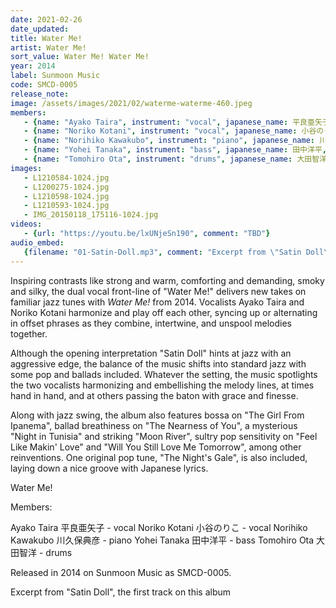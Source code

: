```yaml
---
date: 2021-02-26
date_updated: 
title: Water Me!
artist: Water Me!
sort_value: Water Me! Water Me!
year: 2014
label: Sunmoon Music
code: SMCD-0005
release_note: 
image: /assets/images/2021/02/waterme-waterme-460.jpeg
members:
   - {name: "Ayako Taira", instrument: "vocal", japanese_name: 平良亜矢子, url: "https://blog.goo.ne.jp/tairaayako"}
   - {name: "Noriko Kotani", instrument: "vocal", japanese_name: 小谷のりこ, url: "https://norikokotani.amebaownd.com"}
   - {name: "Norihiko Kawakubo", instrument: "piano", japanese_name: 川久保典彦, url: ""}
   - {name: "Yohei Tanaka", instrument: "bass", japanese_name: 田中洋平, url: ""}
   - {name: "Tomohiro Ota", instrument: "drums", japanese_name: 大田智洋, url: ""}
images: 
   - L1210584-1024.jpg
   - L1200275-1024.jpg
   - L1210598-1024.jpg
   - L1210593-1024.jpg
   - IMG_20150118_175116-1024.jpg
videos: 
   - {url: "https://youtu.be/lxUNjeSn190", comment: "TBD"}
audio_embed:
   {filename: "01-Satin-Doll.mp3", comment: "Excerpt from \"Satin Doll\", the first track on this album:"}
---
```


Inspiring contrasts like strong and warm, comforting and demanding, smoky and silky, the dual vocal front-line of "Water Me!" delivers new takes on familiar jazz tunes with *Water Me!* from 2014. Vocalists Ayako Taira and Noriko Kotani harmonize and play off each other, syncing up or alternating in offset phrases as they combine, intertwine, and unspool melodies together.

Although the opening interpretation "Satin Doll" hints at jazz with an aggressive edge, the balance of the music shifts into standard jazz with some pop and ballads included. Whatever the setting, the music spotlights the two vocalists harmonizing and embellishing the melody lines, at times hand in hand, and at others passing the baton with grace and finesse.

Along with jazz swing, the album also features bossa on "The Girl From Ipanema", ballad breathiness on "The Nearness of You", a mysterious "Night in Tunisia" and striking "Moon River", sultry pop sensitivity on "Feel Like Makin' Love" and "Will You Still Love Me Tomorrow", among other reinventions. One original pop tune, "The Night's Gale", is also included, laying down a nice groove with Japanese lyrics.

Water Me!

Members:

Ayako Taira 平良亜矢子 - vocal
Noriko Kotani 小谷のりこ - vocal
Norihiko Kawakubo 川久保典彦 - piano
Yohei Tanaka 田中洋平 - bass
Tomohiro Ota 大田智洋 - drums

Released in 2014 on Sunmoon Music as SMCD-0005.

Excerpt from "Satin Doll", the first track on this album
